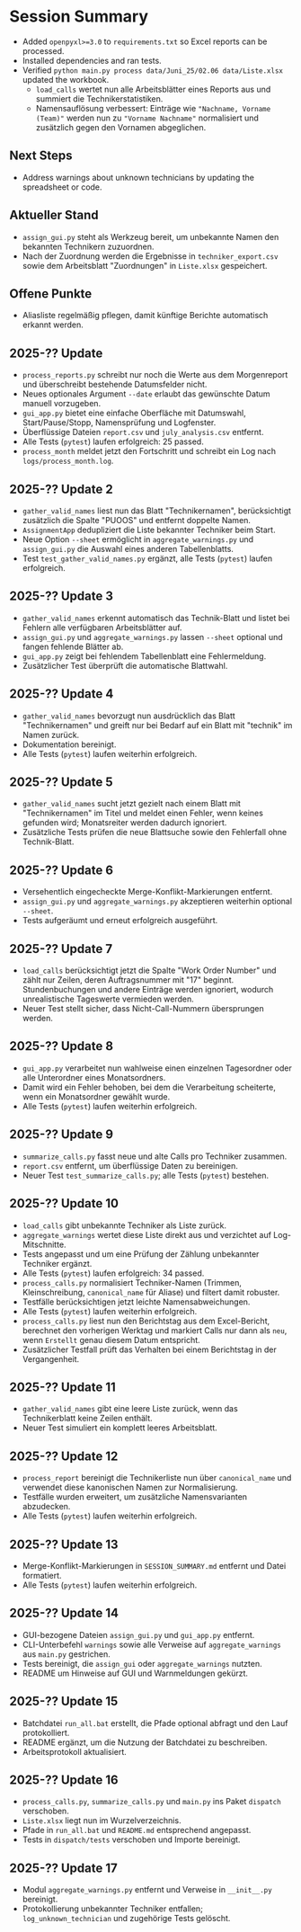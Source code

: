 # Session Summary
- Added `openpyxl>=3.0` to `requirements.txt` so Excel reports can be processed.
- Installed dependencies and ran tests.
- Verified `python main.py process data/Juni_25/02.06 data/Liste.xlsx` updated the workbook.
  - `load_calls` wertet nun alle Arbeitsblätter eines Reports aus und summiert die Technikerstatistiken.
  - Namensauflösung verbessert: Einträge wie `"Nachname, Vorname (Team)"` werden nun zu `"Vorname Nachname"` normalisiert
    und zusätzlich gegen den Vornamen abgeglichen.

## Next Steps
- Address warnings about unknown technicians by updating the spreadsheet or code.

## Aktueller Stand
- `assign_gui.py` steht als Werkzeug bereit, um unbekannte Namen den bekannten Technikern zuzuordnen.
- Nach der Zuordnung werden die Ergebnisse in `techniker_export.csv` sowie dem Arbeitsblatt "Zuordnungen" in `Liste.xlsx`
  gespeichert.

## Offene Punkte
- Aliasliste regelmäßig pflegen, damit künftige Berichte automatisch erkannt werden.

## 2025-?? Update
- `process_reports.py` schreibt nur noch die Werte aus dem Morgenreport und überschreibt bestehende Datumsfelder nicht.
- Neues optionales Argument `--date` erlaubt das gewünschte Datum manuell vorzugeben.
- `gui_app.py` bietet eine einfache Oberfläche mit Datumswahl, Start/Pause/Stopp, Namensprüfung und Logfenster.
- Überflüssige Dateien `report.csv` und `july_analysis.csv` entfernt.
- Alle Tests (`pytest`) laufen erfolgreich: 25 passed.
- `process_month` meldet jetzt den Fortschritt und schreibt ein Log nach `logs/process_month.log`.

## 2025-?? Update 2
- `gather_valid_names` liest nun das Blatt "Technikernamen", berücksichtigt zusätzlich die Spalte "PUOOS"
  und entfernt doppelte Namen.
- `AssignmentApp` dedupliziert die Liste bekannter Techniker beim Start.
- Neue Option `--sheet` ermöglicht in `aggregate_warnings.py` und `assign_gui.py` die Auswahl
  eines anderen Tabellenblatts.
- Test `test_gather_valid_names.py` ergänzt, alle Tests (`pytest`) laufen erfolgreich.

## 2025-?? Update 3
- `gather_valid_names` erkennt automatisch das Technik-Blatt und listet bei Fehlern alle verfügbaren Arbeitsblätter auf.
- `assign_gui.py` und `aggregate_warnings.py` lassen `--sheet` optional und fangen fehlende Blätter ab.
- `gui_app.py` zeigt bei fehlendem Tabellenblatt eine Fehlermeldung.
- Zusätzlicher Test überprüft die automatische Blattwahl.

## 2025-?? Update 4
- `gather_valid_names` bevorzugt nun ausdrücklich das Blatt "Technikernamen" und greift nur bei Bedarf auf ein Blatt mit
  "technik" im Namen zurück.
- Dokumentation bereinigt.
- Alle Tests (`pytest`) laufen weiterhin erfolgreich.

## 2025-?? Update 5
- `gather_valid_names` sucht jetzt gezielt nach einem Blatt mit "Technikernamen" im Titel und meldet einen Fehler,
  wenn keines gefunden wird; Monatsreiter werden dadurch ignoriert.
- Zusätzliche Tests prüfen die neue Blattsuche sowie den Fehlerfall ohne Technik-Blatt.

## 2025-?? Update 6
- Versehentlich eingecheckte Merge-Konflikt-Markierungen entfernt.
- `assign_gui.py` und `aggregate_warnings.py` akzeptieren weiterhin optional `--sheet`.
- Tests aufgeräumt und erneut erfolgreich ausgeführt.

## 2025-?? Update 7
- `load_calls` berücksichtigt jetzt die Spalte "Work Order Number" und zählt nur Zeilen, deren Auftragsnummer mit "17"
  beginnt. Stundenbuchungen und andere Einträge werden ignoriert, wodurch unrealistische Tageswerte vermieden werden.
- Neuer Test stellt sicher, dass Nicht-Call-Nummern übersprungen werden.

## 2025-?? Update 8
- `gui_app.py` verarbeitet nun wahlweise einen einzelnen Tagesordner oder alle Unterordner eines Monatsordners.
- Damit wird ein Fehler behoben, bei dem die Verarbeitung scheiterte, wenn ein Monatsordner gewählt wurde.
- Alle Tests (`pytest`) laufen weiterhin erfolgreich.

## 2025-?? Update 9
- `summarize_calls.py` fasst neue und alte Calls pro Techniker zusammen.
- `report.csv` entfernt, um überflüssige Daten zu bereinigen.
- Neuer Test `test_summarize_calls.py`; alle Tests (`pytest`) bestehen.

## 2025-?? Update 10
- `load_calls` gibt unbekannte Techniker als Liste zurück.
- `aggregate_warnings` wertet diese Liste direkt aus und verzichtet auf Log-Mitschnitte.
- Tests angepasst und um eine Prüfung der Zählung unbekannter Techniker ergänzt.
- Alle Tests (`pytest`) laufen erfolgreich: 34 passed.
- `process_calls.py` normalisiert Techniker-Namen (Trimmen, Kleinschreibung, `canonical_name` für Aliase)
  und filtert damit robuster.
- Testfälle berücksichtigen jetzt leichte Namensabweichungen.
- Alle Tests (`pytest`) laufen weiterhin erfolgreich.
- `process_calls.py` liest nun den Berichtstag aus dem Excel-Bericht, berechnet den vorherigen Werktag und markiert Calls nur dann
  als `neu`, wenn `Erstellt` genau diesem Datum entspricht.
- Zusätzlicher Testfall prüft das Verhalten bei einem Berichtstag in der Vergangenheit.

## 2025-?? Update 11
- `gather_valid_names` gibt eine leere Liste zurück, wenn das Technikerblatt keine Zeilen enthält.
- Neuer Test simuliert ein komplett leeres Arbeitsblatt.

## 2025-?? Update 12
- `process_report` bereinigt die Technikerliste nun über `canonical_name` und verwendet diese kanonischen Namen zur
  Normalisierung.
- Testfälle wurden erweitert, um zusätzliche Namensvarianten abzudecken.
- Alle Tests (`pytest`) laufen weiterhin erfolgreich.

## 2025-?? Update 13
- Merge-Konflikt-Markierungen in `SESSION_SUMMARY.md` entfernt und Datei formatiert.
- Alle Tests (`pytest`) laufen weiterhin erfolgreich.

## 2025-?? Update 14
- GUI-bezogene Dateien `assign_gui.py` und `gui_app.py` entfernt.
- CLI-Unterbefehl `warnings` sowie alle Verweise auf `aggregate_warnings` aus `main.py` gestrichen.
- Tests bereinigt, die `assign_gui` oder `aggregate_warnings` nutzten.
- README um Hinweise auf GUI und Warnmeldungen gekürzt.

## 2025-?? Update 15
- Batchdatei `run_all.bat` erstellt, die Pfade optional abfragt und den Lauf protokolliert.
- README ergänzt, um die Nutzung der Batchdatei zu beschreiben.
- Arbeitsprotokoll aktualisiert.

## 2025-?? Update 16
- `process_calls.py`, `summarize_calls.py` und `main.py` ins Paket `dispatch` verschoben.
- `Liste.xlsx` liegt nun im Wurzelverzeichnis.
- Pfade in `run_all.bat` und `README.md` entsprechend angepasst.
- Tests in `dispatch/tests` verschoben und Importe bereinigt.

## 2025-?? Update 17
- Modul `aggregate_warnings.py` entfernt und Verweise in `__init__.py` bereinigt.
- Protokollierung unbekannter Techniker entfallen; `log_unknown_technician` und zugehörige Tests gelöscht.
